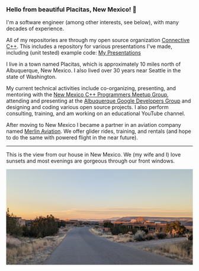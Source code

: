 ### Hello from beautiful Placitas, New Mexico! 👋

I'm a software engineer (among other interests, see below), with many decades of experience.

All of my repositories are through my open source organization [Connective C++](https://github.com/connectivecpp/). This includes a repository for various presentations I've made, including (unit tested) example code: [My Presentations](https://github.com/connectivecpp/presentations/)

I live in a town named Placitas, which is approximately 10 miles north of Albuquerque, New Mexico. I also lived over 30 years near Seattle in the state of Washington.

My current technical activities include co-organizing, presenting, and mentoring with the [New Mexico C++ Programmers Meetup Group](https://www.meetup.com/new-mexico-cpp-programmers/), attending and presenting at the [Albuquerque Google Developers Group](https://gdg.community.dev/gdg-albuquerque/) and designing and coding various open source projects. I also perform consulting, training, and am working on an educational YouTube channel.

After moving to New Mexico I became a partner in an aviation company named [Merlin Aviation](https://merlinaviation.net). We offer glider rides, training, and rentals (and hope to do the same with powered flight in the near future).

---

This is the view from our house in New Mexico. We (my wife and I) love sunsets and most evenings are gorgeous through our front windows.

![On my daily walk through the neighborhood](./pics/neighborhood_view.jpg)

<!--
**cliffg-softwarelibre/cliffg-softwarelibre** is a ✨ _special_ ✨ repository because its `README.md` (this file) appears on your GitHub profile.

Here are some ideas to get you started:

- 🔭 I’m currently working on ...
- 🌱 I’m currently learning ...
- 👯 I’m looking to collaborate on ...
- 🤔 I’m looking for help with ...
- 💬 Ask me about ...
- 📫 How to reach me: ...
- 😄 Pronouns: ...
- ⚡ Fun fact: ...
-->
